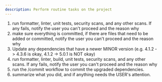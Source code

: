 ```yaml
---
description: Perform routine tasks on the project
---
```


1. run formatter, linter, unit tests, security scans, and any other scans. If any fails, notify the user you can't proceed and the reason why
2. make sure everything is committed, if there are files that need to be added or committed, notify the user you can't proceed and the reason why
3. Update any dependencies that have a newer MINOR version (e.g. 4.1.2 -> 4.3.6 is okay, 4.1.2 -> 5.0.1 is NOT okay)
4. run formatter, linter, build, unit tests, security scans, and any other scans. If any fails, notify the user you can't proceed and the reason why
5. run the /commit workflow to commit the upgraded dependencies.
6. summarize what you did, and if anything needs the USER's attention.
